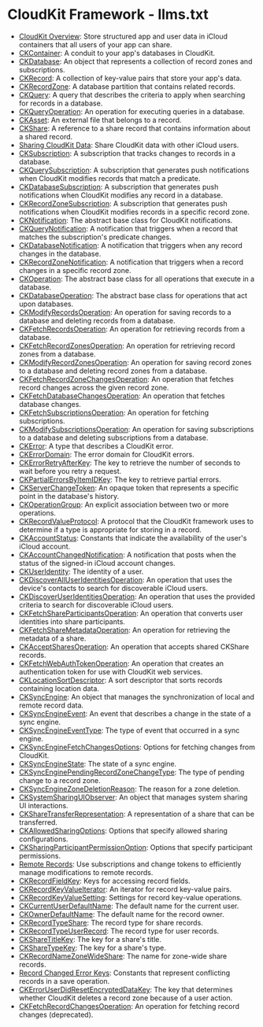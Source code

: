 # CloudKit Framework - llms.txt

- [CloudKit Overview](https://developer.apple.com/documentation/cloudkit): Store structured app and user data in iCloud containers that all users of your app can share.
- [CKContainer](https://developer.apple.com/documentation/cloudkit/ckcontainer): A conduit to your app's databases in CloudKit.
- [CKDatabase](https://developer.apple.com/documentation/cloudkit/ckdatabase): An object that represents a collection of record zones and subscriptions.
- [CKRecord](https://developer.apple.com/documentation/cloudkit/ckrecord): A collection of key-value pairs that store your app's data.
- [CKRecordZone](https://developer.apple.com/documentation/cloudkit/ckrecordzone): A database partition that contains related records.
- [CKQuery](https://developer.apple.com/documentation/cloudkit/ckquery): A query that describes the criteria to apply when searching for records in a database.
- [CKQueryOperation](https://developer.apple.com/documentation/cloudkit/ckqueryoperation): An operation for executing queries in a database.
- [CKAsset](https://developer.apple.com/documentation/cloudkit/ckasset): An external file that belongs to a record.
- [CKShare](https://developer.apple.com/documentation/cloudkit/ckshare): A reference to a share record that contains information about a shared record.
- [Sharing CloudKit Data](https://developer.apple.com/documentation/cloudkit/sharing-cloudkit-data-with-other-icloud-users): Share CloudKit data with other iCloud users.
- [CKSubscription](https://developer.apple.com/documentation/cloudkit/cksubscription): A subscription that tracks changes to records in a database.
- [CKQuerySubscription](https://developer.apple.com/documentation/cloudkit/ckquerysubscription): A subscription that generates push notifications when CloudKit modifies records that match a predicate.
- [CKDatabaseSubscription](https://developer.apple.com/documentation/cloudkit/ckdatabasesubscription): A subscription that generates push notifications when CloudKit modifies any record in a database.
- [CKRecordZoneSubscription](https://developer.apple.com/documentation/cloudkit/ckrecordzonesubscription): A subscription that generates push notifications when CloudKit modifies records in a specific record zone.
- [CKNotification](https://developer.apple.com/documentation/cloudkit/cknotification): The abstract base class for CloudKit notifications.
- [CKQueryNotification](https://developer.apple.com/documentation/cloudkit/ckquerynotification): A notification that triggers when a record that matches the subscription's predicate changes.
- [CKDatabaseNotification](https://developer.apple.com/documentation/cloudkit/ckdatabasenotification): A notification that triggers when any record changes in the database.
- [CKRecordZoneNotification](https://developer.apple.com/documentation/cloudkit/ckrecordzonenotification): A notification that triggers when a record changes in a specific record zone.
- [CKOperation](https://developer.apple.com/documentation/cloudkit/ckoperation): The abstract base class for all operations that execute in a database.
- [CKDatabaseOperation](https://developer.apple.com/documentation/cloudkit/ckdatabaseoperation): The abstract base class for operations that act upon databases.
- [CKModifyRecordsOperation](https://developer.apple.com/documentation/cloudkit/ckmodifyrecordsoperation): An operation for saving records to a database and deleting records from a database.
- [CKFetchRecordsOperation](https://developer.apple.com/documentation/cloudkit/ckfetchrecordsoperation): An operation for retrieving records from a database.
- [CKFetchRecordZonesOperation](https://developer.apple.com/documentation/cloudkit/ckfetchrecordzonesoperation): An operation for retrieving record zones from a database.
- [CKModifyRecordZonesOperation](https://developer.apple.com/documentation/cloudkit/ckmodifyrecordzonesoperation): An operation for saving record zones to a database and deleting record zones from a database.
- [CKFetchRecordZoneChangesOperation](https://developer.apple.com/documentation/cloudkit/ckfetchrecordzonechangesoperation): An operation that fetches record changes across the given record zone.
- [CKFetchDatabaseChangesOperation](https://developer.apple.com/documentation/cloudkit/ckfetchdatabasechangesoperation): An operation that fetches database changes.
- [CKFetchSubscriptionsOperation](https://developer.apple.com/documentation/cloudkit/ckfetchsubscriptionsoperation): An operation for fetching subscriptions.
- [CKModifySubscriptionsOperation](https://developer.apple.com/documentation/cloudkit/ckmodifysubscriptionsoperation): An operation for saving subscriptions to a database and deleting subscriptions from a database.
- [CKError](https://developer.apple.com/documentation/cloudkit/ckerror): A type that describes a CloudKit error.
- [CKErrorDomain](https://developer.apple.com/documentation/cloudkit/ckerrordomain): The error domain for CloudKit errors.
- [CKErrorRetryAfterKey](https://developer.apple.com/documentation/cloudkit/ckerrorretryafterkey): The key to retrieve the number of seconds to wait before you retry a request.
- [CKPartialErrorsByItemIDKey](https://developer.apple.com/documentation/cloudkit/ckpartialerrorsbyitemidkey): The key to retrieve partial errors.
- [CKServerChangeToken](https://developer.apple.com/documentation/cloudkit/ckserverchangetoken): An opaque token that represents a specific point in the database's history.
- [CKOperationGroup](https://developer.apple.com/documentation/cloudkit/ckoperationgroup): An explicit association between two or more operations.
- [CKRecordValueProtocol](https://developer.apple.com/documentation/cloudkit/ckrecordvalueprotocol): A protocol that the CloudKit framework uses to determine if a type is appropriate for storing in a record.
- [CKAccountStatus](https://developer.apple.com/documentation/cloudkit/ckaccountstatus): Constants that indicate the availability of the user's iCloud account.
- [CKAccountChangedNotification](https://developer.apple.com/documentation/cloudkit/ckaccountchangednotification): A notification that posts when the status of the signed-in iCloud account changes.
- [CKUserIdentity](https://developer.apple.com/documentation/cloudkit/ckuseridentity): The identity of a user.
- [CKDiscoverAllUserIdentitiesOperation](https://developer.apple.com/documentation/cloudkit/ckdiscoveralluseridentitiesoperation): An operation that uses the device's contacts to search for discoverable iCloud users.
- [CKDiscoverUserIdentitiesOperation](https://developer.apple.com/documentation/cloudkit/ckdiscoveruseridentitiesoperation): An operation that uses the provided criteria to search for discoverable iCloud users.
- [CKFetchShareParticipantsOperation](https://developer.apple.com/documentation/cloudkit/ckfetchshareparticipantsoperation): An operation that converts user identities into share participants.
- [CKFetchShareMetadataOperation](https://developer.apple.com/documentation/cloudkit/ckfetchsharemetadataoperation): An operation for retrieving the metadata of a share.
- [CKAcceptSharesOperation](https://developer.apple.com/documentation/cloudkit/ckacceptsharesoperation): An operation that accepts shared CKShare records.
- [CKFetchWebAuthTokenOperation](https://developer.apple.com/documentation/cloudkit/ckfetchwebauthtokenoperation): An operation that creates an authentication token for use with CloudKit web services.
- [CKLocationSortDescriptor](https://developer.apple.com/documentation/cloudkit/cklocationsortdescriptor): A sort descriptor that sorts records containing location data.
- [CKSyncEngine](https://developer.apple.com/documentation/cloudkit/cksyncengine-5sie5): An object that manages the synchronization of local and remote record data.
- [CKSyncEngineEvent](https://developer.apple.com/documentation/cloudkit/cksyncengineevent): An event that describes a change in the state of a sync engine.
- [CKSyncEngineEventType](https://developer.apple.com/documentation/cloudkit/cksyncengineeventtype): The type of event that occurred in a sync engine.
- [CKSyncEngineFetchChangesOptions](https://developer.apple.com/documentation/cloudkit/cksyncenginefetchchangesoptions): Options for fetching changes from CloudKit.
- [CKSyncEngineState](https://developer.apple.com/documentation/cloudkit/cksyncenginestate): The state of a sync engine.
- [CKSyncEnginePendingRecordZoneChangeType](https://developer.apple.com/documentation/cloudkit/cksyncenginependingrecordzonechangetype): The type of pending change to a record zone.
- [CKSyncEngineZoneDeletionReason](https://developer.apple.com/documentation/cloudkit/cksyncenginezonedeletionreason): The reason for a zone deletion.
- [CKSystemSharingUIObserver](https://developer.apple.com/documentation/cloudkit/cksystemsharinguiobserver): An object that manages system sharing UI interactions.
- [CKShareTransferRepresentation](https://developer.apple.com/documentation/cloudkit/cksharetransferrepresentation): A representation of a share that can be transferred.
- [CKAllowedSharingOptions](https://developer.apple.com/documentation/cloudkit/ckallowedsharingoptions): Options that specify allowed sharing configurations.
- [CKSharingParticipantPermissionOption](https://developer.apple.com/documentation/cloudkit/cksharingparticipantpermissionoption): Options that specify participant permissions.
- [Remote Records](https://developer.apple.com/documentation/cloudkit/remote-records): Use subscriptions and change tokens to efficiently manage modifications to remote records.
- [CKRecordFieldKey](https://developer.apple.com/documentation/cloudkit/ckrecordfieldkey): Keys for accessing record fields.
- [CKRecordKeyValueIterator](https://developer.apple.com/documentation/cloudkit/ckrecordkeyvalueiterator): An iterator for record key-value pairs.
- [CKRecordKeyValueSetting](https://developer.apple.com/documentation/cloudkit/ckrecordkeyvaluesetting): Settings for record key-value operations.
- [CKCurrentUserDefaultName](https://developer.apple.com/documentation/cloudkit/ckcurrentuserdefaultname): The default name for the current user.
- [CKOwnerDefaultName](https://developer.apple.com/documentation/cloudkit/ckownerdefaultname): The default name for the record owner.
- [CKRecordTypeShare](https://developer.apple.com/documentation/cloudkit/ckrecordtypeshare): The record type for share records.
- [CKRecordTypeUserRecord](https://developer.apple.com/documentation/cloudkit/ckrecordtypeuserrecord): The record type for user records.
- [CKShareTitleKey](https://developer.apple.com/documentation/cloudkit/cksharetitlekey): The key for a share's title.
- [CKShareTypeKey](https://developer.apple.com/documentation/cloudkit/cksharetypekey): The key for a share's type.
- [CKRecordNameZoneWideShare](https://developer.apple.com/documentation/cloudkit/ckrecordnamezonewideshare): The name for zone-wide share records.
- [Record Changed Error Keys](https://developer.apple.com/documentation/cloudkit/ckrecordchangederrorserverrecordkey): Constants that represent conflicting records in a save operation.
- [CKErrorUserDidResetEncryptedDataKey](https://developer.apple.com/documentation/cloudkit/ckerroruserdidresetencrypteddatakey): The key that determines whether CloudKit deletes a record zone because of a user action.
- [CKFetchRecordChangesOperation](https://developer.apple.com/documentation/cloudkit/ckfetchrecordchangesoperation): An operation for fetching record changes (deprecated).